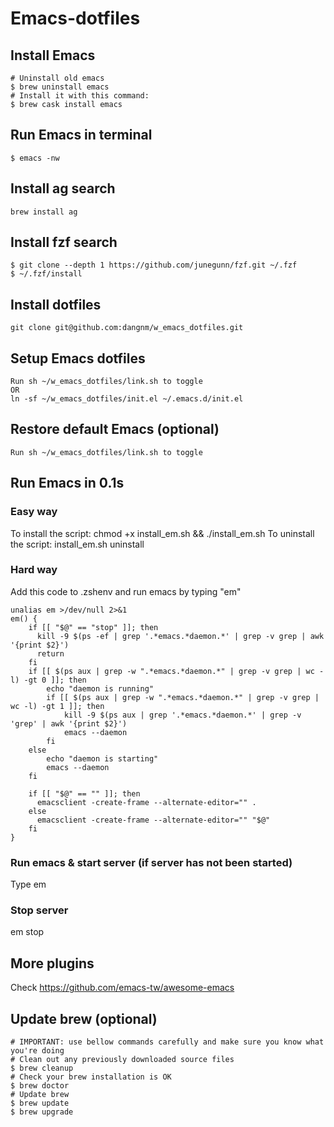 # Emacs-dotfiles

## Install Emacs
    # Uninstall old emacs
    $ brew uninstall emacs
    # Install it with this command:
    $ brew cask install emacs

## Run Emacs in terminal
    $ emacs -nw

## Install ag search
    brew install ag

## Install fzf search
    $ git clone --depth 1 https://github.com/junegunn/fzf.git ~/.fzf 
    $ ~/.fzf/install

## Install dotfiles
    git clone git@github.com:dangnm/w_emacs_dotfiles.git

## Setup Emacs dotfiles
    Run sh ~/w_emacs_dotfiles/link.sh to toggle
    OR
    ln -sf ~/w_emacs_dotfiles/init.el ~/.emacs.d/init.el

## Restore default Emacs (optional)
    Run sh ~/w_emacs_dotfiles/link.sh to toggle

## Run Emacs in 0.1s
### Easy way
To install the script: chmod +x install_em.sh && ./install_em.sh
To uninstall the script: install_em.sh uninstall
### Hard way
Add this code to .zshenv and run emacs by typing "em"
```
unalias em >/dev/null 2>&1
em() {
    if [[ "$@" == "stop" ]]; then
      kill -9 $(ps -ef | grep '.*emacs.*daemon.*' | grep -v grep | awk '{print $2}')
      return
    fi
    if [[ $(ps aux | grep -w ".*emacs.*daemon.*" | grep -v grep | wc -l) -gt 0 ]]; then
        echo "daemon is running"
        if [[ $(ps aux | grep -w ".*emacs.*daemon.*" | grep -v grep | wc -l) -gt 1 ]]; then
            kill -9 $(ps aux | grep '.*emacs.*daemon.*' | grep -v 'grep' | awk '{print $2}')
            emacs --daemon
        fi
    else
        echo "daemon is starting"
        emacs --daemon
    fi

    if [[ "$@" == "" ]]; then
      emacsclient -create-frame --alternate-editor="" .
    else
      emacsclient -create-frame --alternate-editor="" "$@"
    fi
}
```
### Run emacs & start server (if server has not been started)
Type em
### Stop server
em stop

## More plugins
Check https://github.com/emacs-tw/awesome-emacs

## Update brew (optional)
    # IMPORTANT: use bellow commands carefully and make sure you know what you're doing
    # Clean out any previously downloaded source files
    $ brew cleanup
    # Check your brew installation is OK
    $ brew doctor
    # Update brew
    $ brew update 
    $ brew upgrade
